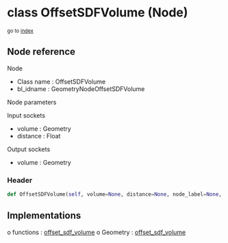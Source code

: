# class OffsetSDFVolume (Node)

<sub>go to [index](/docs/index.md)</sub>

## Node reference

Node
 - Class name : OffsetSDFVolume
 - bl_idname : GeometryNodeOffsetSDFVolume

Node parameters

Input sockets
 - volume : Geometry
 - distance : Float

Output sockets
 - volume : Geometry

### Header

``` python
def OffsetSDFVolume(self, volume=None, distance=None, node_label=None, node_color=None):
```

## Implementations

o functions : [offset_sdf_volume](/docs/GeoNodes_classes/GLOBAL.md#offset_sdf_volume)
o Geometry : [offset_sdf_volume](/docs/GeoNodes_classes/Geometry.md#offset_sdf_volume)


